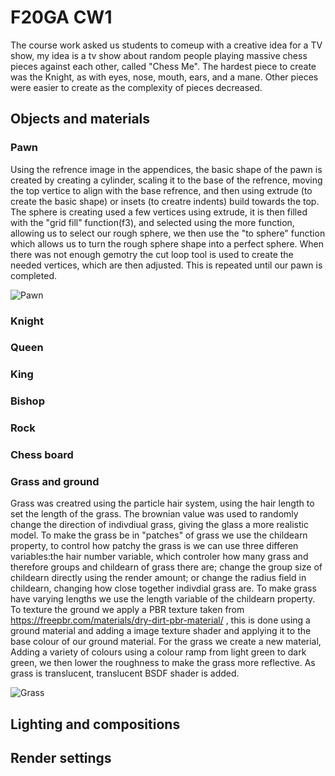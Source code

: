 # F20GA CW1
The course work asked us students to comeup with a creative idea for a TV show, my idea is a tv show about random people playing massive chess pieces against each other, called "Chess Me". The hardest piece to create was the Knight, as with eyes, nose, mouth, ears, and a mane. Other pieces were easier to create as the complexity of pieces decreased.

## Objects and materials

### Pawn
Using the refrence image in the appendices, the basic shape of the pawn is created by creating a cylinder, scaling it to the base of the refrence, moving the top vertice to align with the base refrence, and then using extrude (to create the basic shape) or insets (to creatre indents) build towards the top. The sphere is creating used a few vertices using extrude, it is then filled with the "grid fill" function(f3), and selected using the more function, allowing us to select our rough sphere, we then use the "to sphere" function which allows us to turn the rough sphere shape into a perfect sphere. When there was not enough gemotry the cut loop tool is used to create the needed vertices, which are then adjusted. This is repeated until our pawn is completed.

![Pawn](https://i.imgur.com/SFrGWEl.png "Pawn")

### Knight

### Queen

### King

### Bishop

### Rock

### Chess board

### Grass and ground
Grass was creatred using the particle hair system, using the hair length to set the length of the grass. The brownian value was used to randomly change the direction of indivdiual grass, giving the glass a more realistic model. To make the grass be in "patches" of grass we use the childearn property, to control how patchy the grass is we can use three differen variables:the hair number variable, which controler how many grass and therefore groups and childearn of grass there are; change the group size of childearn directly using the render amount; or change the radius field in childearn, changing how close together indivdial grass are. To make grass have varying lengths we use the length variable of the childearn property. To texture the ground we apply a PBR texture taken from https://freepbr.com/materials/dry-dirt-pbr-material/ , this is done using a ground material and adding a image texture shader and applying it to the base colour of our ground material. For the grass we create a new material, Adding a variety of colours using a colour ramp from light green to dark green, we then lower the roughness to make the grass more reflective. As grass is translucent, translucent BSDF shader is added.

![Grass](https://i.imgur.com/cjQZ0hb.png "Grass")

## Lighting and compositions
## Render settings